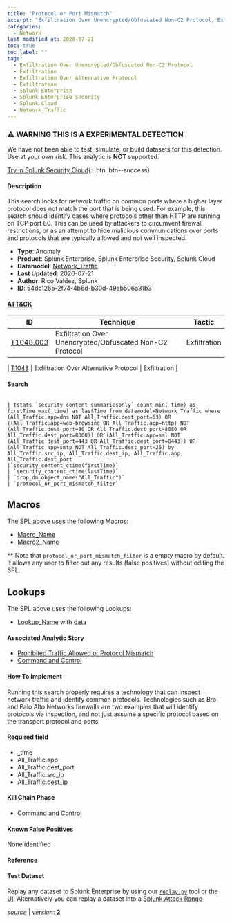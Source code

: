 ```yaml
---
title: "Protocol or Port Mismatch"
excerpt: "Exfiltration Over Unencrypted/Obfuscated Non-C2 Protocol, Exfiltration Over Alternative Protocol"
categories:
  - Network
last_modified_at: 2020-07-21
toc: true
toc_label: ""
tags:
  - Exfiltration Over Unencrypted/Obfuscated Non-C2 Protocol
  - Exfiltration
  - Exfiltration Over Alternative Protocol
  - Exfiltration
  - Splunk Enterprise
  - Splunk Enterprise Security
  - Splunk Cloud
  - Network_Traffic
---
```


### ⚠️ WARNING THIS IS A EXPERIMENTAL DETECTION
We have not been able to test, simulate, or build datasets for this detection. Use at your own risk. This analytic is **NOT** supported.


[Try in Splunk Security Cloud](https://www.splunk.com/en_us/cyber-security.html){: .btn .btn--success}

#### Description

This search looks for network traffic on common ports where a higher layer protocol does not match the port that is being used. For example, this search should identify cases where protocols other than HTTP are running on TCP port 80. This can be used by attackers to circumvent firewall restrictions, or as an attempt to hide malicious communications over ports and protocols that are typically allowed and not well inspected.

- **Type**: Anomaly
- **Product**: Splunk Enterprise, Splunk Enterprise Security, Splunk Cloud
- **Datamodel**: [Network_Traffic](https://docs.splunk.com/Documentation/CIM/latest/User/NetworkTraffic)
- **Last Updated**: 2020-07-21
- **Author**: Rico Valdez, Splunk
- **ID**: 54dc1265-2f74-4b6d-b30d-49eb506a31b3


#### [ATT&CK](https://attack.mitre.org/)

| ID          | Technique   | Tactic         |
| ----------- | ----------- |--------------- |
| [T1048.003](https://attack.mitre.org/techniques/T1048/003/) | Exfiltration Over Unencrypted/Obfuscated Non-C2 Protocol | Exfiltration |

| [T1048](https://attack.mitre.org/techniques/T1048/) | Exfiltration Over Alternative Protocol | Exfiltration |

#### Search

```

| tstats `security_content_summariesonly` count min(_time) as firstTime max(_time) as lastTime from datamodel=Network_Traffic where (All_Traffic.app=dns NOT All_Traffic.dest_port=53) OR ((All_Traffic.app=web-browsing OR All_Traffic.app=http) NOT (All_Traffic.dest_port=80 OR All_Traffic.dest_port=8080 OR All_Traffic.dest_port=8000)) OR (All_Traffic.app=ssl NOT (All_Traffic.dest_port=443 OR All_Traffic.dest_port=8443)) OR (All_Traffic.app=smtp NOT All_Traffic.dest_port=25) by All_Traffic.src_ip, All_Traffic.dest_ip, All_Traffic.app, All_Traffic.dest_port 
|`security_content_ctime(firstTime)` 
| `security_content_ctime(lastTime)` 
| `drop_dm_object_name("All_Traffic")` 
| `protocol_or_port_mismatch_filter`
```

## Macros
The SPL above uses the following Macros:
* [Macro_Name](https://)
* [Macro2_Name](https://)

** Note that `protocol_or_port_mismatch_filter` is a empty macro by default. It allows any user to filter out any results (false positives) without editing the SPL.

## Lookups
The SPL above uses the following Lookups:

* [Lookup_Name]() with [data]()

#### Associated Analytic Story
* [Prohibited Traffic Allowed or Protocol Mismatch](/stories/prohibited_traffic_allowed_or_protocol_mismatch)
* [Command and Control](/stories/command_and_control)


#### How To Implement
Running this search properly requires a technology that can inspect network traffic and identify common protocols. Technologies such as Bro and Palo Alto Networks firewalls are two examples that will identify protocols via inspection, and not just assume a specific protocol based on the transport protocol and ports.

#### Required field
* _time
* All_Traffic.app
* All_Traffic.dest_port
* All_Traffic.src_ip
* All_Traffic.dest_ip


#### Kill Chain Phase
* Command and Control


#### Known False Positives
None identified





#### Reference


#### Test Dataset
Replay any dataset to Splunk Enterprise by using our [`replay.py`](https://github.com/splunk/attack_data#using-replaypy) tool or the [UI](https://github.com/splunk/attack_data#using-ui).
Alternatively you can replay a dataset into a [Splunk Attack Range](https://github.com/splunk/attack_range#replay-dumps-into-attack-range-splunk-server)




[*source*](https://github.com/splunk/security_content/tree/develop/detections/experimental/network/protocol_or_port_mismatch.yml) \| *version*: **2**
